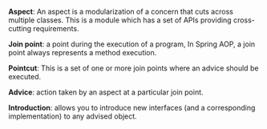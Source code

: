 
**Aspect**: An aspect is a modularization of a concern that cuts across multiple classes. This is a module which has a set of APIs providing cross-cutting requirements.

**Join point**: a point during the execution of a program, In Spring AOP, a join point always represents a method execution.

**Pointcut**: This is a set of one or more join points where an advice should be executed.

**Advice**: action taken by an aspect at a particular join point.

**Introduction**: allows you to introduce new interfaces (and a corresponding implementation) to any advised object.
